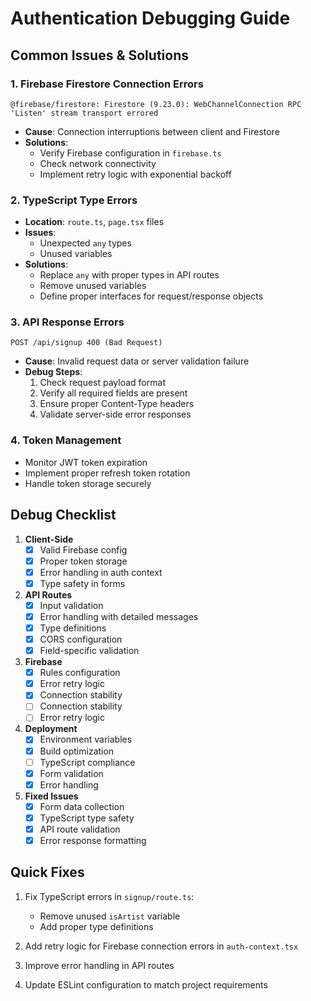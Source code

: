 
# Authentication Debugging Guide

## Common Issues & Solutions

### 1. Firebase Firestore Connection Errors
```
@firebase/firestore: Firestore (9.23.0): WebChannelConnection RPC 'Listen' stream transport errored
```
- **Cause**: Connection interruptions between client and Firestore
- **Solutions**:
  - Verify Firebase configuration in `firebase.ts`
  - Check network connectivity
  - Implement retry logic with exponential backoff

### 2. TypeScript Type Errors
- **Location**: `route.ts`, `page.tsx` files
- **Issues**:
  - Unexpected `any` types
  - Unused variables
- **Solutions**:
  - Replace `any` with proper types in API routes
  - Remove unused variables
  - Define proper interfaces for request/response objects

### 3. API Response Errors
```
POST /api/signup 400 (Bad Request)
```
- **Cause**: Invalid request data or server validation failure
- **Debug Steps**:
  1. Check request payload format
  2. Verify all required fields are present
  3. Ensure proper Content-Type headers
  4. Validate server-side error responses

### 4. Token Management
- Monitor JWT token expiration
- Implement proper refresh token rotation
- Handle token storage securely

## Debug Checklist

1. **Client-Side**
   - [x] Valid Firebase config
   - [x] Proper token storage
   - [x] Error handling in auth context
   - [x] Type safety in forms

2. **API Routes**
   - [x] Input validation
   - [x] Error handling with detailed messages
   - [x] Type definitions
   - [x] CORS configuration
   - [x] Field-specific validation

3. **Firebase**
   - [x] Rules configuration
   - [x] Error retry logic
   - [x] Connection stability
   - [ ] Connection stability
   - [ ] Error retry logic

4. **Deployment**
   - [x] Environment variables
   - [x] Build optimization
   - [ ] TypeScript compliance
   - [x] Form validation
   - [x] Error handling

5. **Fixed Issues**
   - [x] Form data collection
   - [x] TypeScript type safety
   - [x] API route validation
   - [x] Error response formatting

## Quick Fixes

1. Fix TypeScript errors in `signup/route.ts`:
   - Remove unused `isArtist` variable
   - Add proper type definitions

2. Add retry logic for Firebase connection errors in `auth-context.tsx`

3. Improve error handling in API routes

4. Update ESLint configuration to match project requirements
